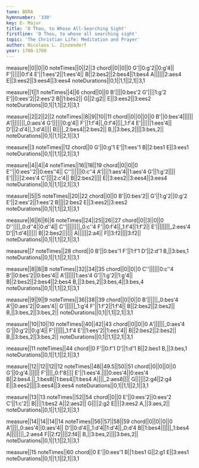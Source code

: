 ```yaml
---
tune: BERA
hymnnumber: '330'
key: E♭ Major
title: 'O Thou, to Whose All-Searching Sight'
firstline: 'O Thou, to whose all searching sight'
topic: 'The Christian Life: Meditation and Prayer'
author: Nicolaus L. Zinzendorf
year: 1700-1760
---
```

measure||0||0||0
noteTimes||0||2||3
chord||0||0||0
G'||0:g'2||0:g'4||
F'||||||0:f'4
E'||1:ees'2||1:ees'4||
B||2:bes2||2:bes4||1:bes4
A||||||2:aes4
E||3:ees2||3:ees4||3:ees4
noteDurations||0,1||1,1||2,1||3,1

measure||1||1
noteTimes||4||6
chord||0||0
B'||||0:bes'2
G'||||1:g'2
E'||0:ees'2||2:ees'2
B||1:bes2||
G||2:g2||
E||3:ees2||3:ees2
noteDurations||0,1||1,1||2,1||3,1

measure||2||2||2||2
noteTimes||8||9||10||11
chord||0||0||0||0
B'||0:bes'4||||||
A'||||||||_0:aes'4
G'||||||0:g'4||
F'||1:f'4||_0:f'4||||_1:f'4
E'||||||1:ees'4||
D'||2:d'4||_1:d'4||||
B||||_2:bes4||2:bes2||
B,||3:bes,2||||3:bes,2||
noteDurations||0,1||1,1||2,1||3,1

measure||3
noteTimes||12
chord||0
G'||0:g'1
E'||1:ees'1
B||2:bes1
E||3:ees1
noteDurations||0,1||1,1||2,1||3,1

measure||4||4||4
noteTimes||16||18||19
chord||0||0||0
E''||0:ees''2||0:ees''4||
C''||||||0:c''4
A'||||1:aes'4||1:aes'4
G'||1:g'2||||
E'||||||2:ees'4
C'||||2:c'4||
B||2:bes2||||
E||3:ees2||3:ees4||3:ees4
noteDurations||0,1||1,1||2,1||3,1

measure||5||5
noteTimes||20||22
chord||0||0
B'||0:bes'2||
G'||1:g'2||0:g'2
E'||2:ees'2||1:ees'2
B||||2:bes2
E||3:ees2||3:ees2
noteDurations||0,1||1,1||2,1||3,1

measure||6||6||6||6
noteTimes||24||25||26||27
chord||0||3||0||0
D''||||_0:d''4||0:d''4||
C''||||||||_0:c''4
F'||0:f'4||_1:f'4||1:f'2||
E'||||||||_2:ees'4
D'||1:d'4||||||
B||2:bes2||||||
A||||||2:a4||
F||3:f2||||3:f2||
noteDurations||0,1||1,1||2,1||3,1

measure||7
noteTimes||28
chord||0
B'||0:bes'1
F'||1:f'1
D'||2:d'1
B,||3:bes,1
noteDurations||0,1||1,1||2,1||3,1

measure||8||8||8
noteTimes||32||34||35
chord||0||0||0
C''||||||0:c''4
B'||0:bes'2||0:bes'4||
A'||||||1:aes'4
G'||1:g'2||1:g'4||
B||2:bes2||2:bes4||2:bes4
B,||3:bes,2||3:bes,4||3:bes,4
noteDurations||0,1||1,1||2,1||3,1

measure||9||9||9
noteTimes||36||38||39
chord||0||0||0
B'||||||_0:bes'4
A'||0:aes'2||0:aes'4||
G'||||||_1:g'4
F'||1:f'2||1:f'4||
B||2:bes2||2:bes2||
B,||3:bes,2||3:bes,2||
noteDurations||0,1||1,1||2,1||3,1

measure||10||10||10
noteTimes||40||42||43
chord||0||0||0
A'||||||_0:aes'4
G'||0:g'2||0:g'4||
F'||||||_1:f'4
E'||1:ees'2||1:ees'4||
B||2:bes2||2:bes2||
B,||3:bes,2||3:bes,2||
noteDurations||0,1||1,1||2,1||3,1

measure||11
noteTimes||44
chord||0
F'||0:f'1
D'||1:d'1
B||2:bes1
B,||3:bes,1
noteDurations||0,1||1,1||2,1||3,1

measure||12||12||12||12
noteTimes||48||49.5||50||51
chord||0||0||0||0
G'||0:g'4.||||||
F'||||_0:f'8||||
E'||1:ees'4.||||0:ees'4||0:ees'4
B||2:bes4.||_1:bes8||1:bes4||1:bes4
A||||_2:aes8||||
G||||||2:g4||2:g4
E||3:ees2||||3:ees4||3:ees4
noteDurations||0,1||1,1||2,1||3,1

measure||13||13
noteTimes||52||54
chord||0||0
E'||0:ees'2||0:ees'2
C'||1:c'2||
B||||1:bes2
A||2:aes2||
G||||2:g2
E||||3:ees2
A,||3:aes,2||
noteDurations||0,1||1,1||2,1||3,1

measure||14||14||14||14
noteTimes||56||57||58||59
chord||0||0||0||0
A'||||_0:aes'4||0:aes'4||
D'||0:d'4||_1:d'4||1:d'4||_0:d'4
B||1:bes4||||||_1:bes4
A||||||||_2:aes4
F||2:f2||||2:f4||
B,||3:bes,2||||3:bes,2||
noteDurations||0,1||1,1||2,1||3,1

measure||15
noteTimes||60
chord||0
E'||0:ees'1
B||1:bes1
G||2:g1
E||3:ees1
noteDurations||0,1||1,1||2,1||3,1

